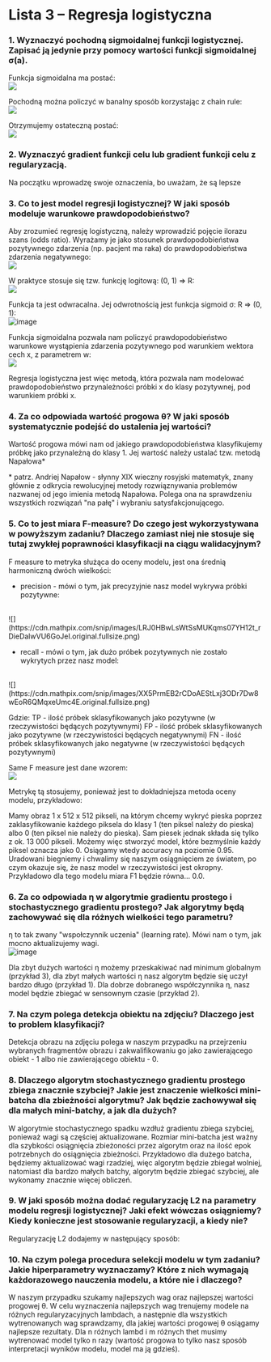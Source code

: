 
# Lista 3 – Regresja logistyczna


### 1.  Wyznaczyć pochodną sigmoidalnej funkcji logistycznej. Zapisać ją jedynie przy pomocy wartości funkcji sigmoidalnej σ(a).
Funkcja sigmoidalna ma postać:
<br>
![](https://cdn.mathpix.com/snip/images/RN7iHSNmfdNp1Krr-aVO-9F5upg0XWrigVR1VOWZ9wY.original.fullsize.png)

Pochodną można policzyć w banalny sposób korzystając z chain rule:
<br>
![](https://cdn.mathpix.com/snip/images/DzJMWMcl9Q_znXGqsUY5bmtrTBpWD-x3px1QDR5Aap4.original.fullsize.png)


Otrzymujemy ostateczną postać:
<br>
![](https://cdn.mathpix.com/snip/images/xVGGL0mQGq078qAgTkPw3tRxnhfUyAmM2vlHqnuNDkQ.original.fullsize.png)

### 2.  Wyznaczyć gradient funkcji celu lub gradient funkcji celu z regularyzacją.
Na początku wprowadzę swoje oznaczenia, bo uważam, że są lepsze


### 3.  Co to jest model regresji logistycznej? W jaki sposób modeluje warunkowe prawdopodobieństwo?
Aby zrozumieć regresję logistyczną, należy wprowadzić pojęcie ilorazu szans (odds ratio). Wyrażamy je jako stosunek prawdopodobieństwa pozytywnego zdarzenia (np. pacjent ma raka) do prawdopodobieństwa zdarzenia negatywnego:
<br>
![](https://cdn.mathpix.com/snip/images/p6Ys96ZlsjacHloA5JHCNYqBNF_g9MCR6vWraqzj094.original.fullsize.png)

W praktyce stosuje się tzw. funkcję logitową: (0, 1) => R:
<br>
![](https://cdn.mathpix.com/snip/images/DHqOMb8vtY-F4SLNHw18h5R2QDEVhQP9btEIQFUn4LE.original.fullsize.png)


Funkcja ta jest odwracalna. Jej odwrotnością jest funkcja sigmoid σ: R => (0, 1):
<br>
![image](https://cdn.mathpix.com/snip/images/RN7iHSNmfdNp1Krr-aVO-9F5upg0XWrigVR1VOWZ9wY.original.fullsize.png)


Funkcja sigmoidalna pozwala nam policzyć prawdopodobieństwo warunkowe wystąpienia zdarzenia pozytywnego pod warunkiem wektora cech x, z parametrem w:
<br>
![](https://cdn.mathpix.com/snip/images/c4ZhBqGlglb3ZHoRoPI0_feQgHYJSmKW0LG1oULKHV4.original.fullsize.png)


Regresja logistyczna jest więc metodą, która pozwala nam modelować prawdopodobieństwo przynależności próbki x do klasy pozytywnej, pod warunkiem próbki x.

### 4.  Za co odpowiada wartość progowa θ? W jaki sposób systematycznie podejść do ustalenia jej wartości?
Wartość progowa mówi nam od jakiego prawdopodobieństwa klasyfikujemy próbkę jako przynależną do klasy 1. Jej wartość należy ustalać tzw. metodą Napałowa*

\* patrz. Andriej Napałow - słynny XIX wieczny rosyjski matematyk, znany głównie z odkrycia rewolucyjnej metody rozwiąznywania problemów nazwanej od jego imienia metodą Napałowa. Polega ona na sprawdzeniu wszystkich rozwiązań "na pałę" i wybraniu satysfakcjonującego.


### 5.  Co to jest miara F-measure? Do czego jest wykorzystywana w powyższym zadaniu? Dlaczego zamiast niej nie stosuje się tutaj zwykłej poprawności klasyfikacji na ciągu walidacyjnym?
F measure to metryka służąca do oceny modelu, jest ona średnią harmoniczną dwóch wielkości: 
* precision - mówi o tym, jak precyzyjnie nasz model wykrywa próbki pozytywne: 
<br>
![](https://cdn.mathpix.com/snip/images/LRJ0HBwLsWtSsMUKqms07YH12t_rDieDalwVU6GoJeI.original.fullsize.png)
  

* recall - mówi o tym, jak dużo próbek pozytywnych nie zostało wykrytych przez nasz model:
<br>
![](https://cdn.mathpix.com/snip/images/XX5PrmEB2rCDoAEStLxj3ODr7Dw8wEoR6QMqxeUmc4E.original.fullsize.png)
  

Gdzie:
TP - ilość próbek sklasyfikowanych jako pozytywne (w rzeczywistości będących pozytywnymi)
FP - ilość próbek sklasyfikowanych jako pozytywne (w rzeczywistości będących negatywnymi)
FN - ilość próbek sklasyfikowanych jako negatywne (w rzeczywistości będących pozytywnymi)

Same F measure jest dane wzorem:
<br>
![](https://cdn.mathpix.com/snip/images/HpItxXx8ae9A4-h-YLY-ljn18XeLConKMpMjHqHUTLc.original.fullsize.png)

Metrykę tą stosujemy, ponieważ jest to dokładniejsza metoda oceny modelu, przykładowo:

Mamy obraz 1 x 512 x 512 pikseli, na którym chcemy wykryć pieska poprzez zaklasyfikowanie każdego piksela do klasy 1 (ten piksel należy do pieska) albo 0 (ten piksel nie należy do pieska). Sam piesek jednak składa się tylko z ok. 13 000 pikseli. Możemy więc stworzyć model, które bezmyślnie każdy piksel oznacza jako 0. Osiągamy wtedy accuracy na poziomie 0.95. Uradowani biegniemy i chwalimy się naszym osiągnięciem ze światem, po czym okazuje się, że nasz model w rzeczywistości jest okropny. Przykładowo dla tego modelu miara F1 będzie równa... 0.0.



### 6.  Za co odpowiada η w algorytmie gradientu prostego i stochastycznego gradientu prostego? Jak algorytmy będą zachowywać się dla różnych wielkości tego parametru?
η to tak zwany "wspołczynnik uczenia" (learning rate). Mówi nam o tym, jak mocno aktualizujemy wagi.
<br>
![image](https://mvanderbroek.com/images/fastai-lesson2/learning_rate.png)

Dla zbyt dużych wartości η możemy przeskakiwać nad minimum globalnym (przykład 3), dla zbyt małych wartości η nasz algorytm będzie się uczył bardzo długo (przykład 1). Dla dobrze dobranego współczynnika η, nasz model będzie zbiegać w sensownym czasie (przykład 2).


### 7.  Na czym polega detekcja obiektu na zdjęciu? Dlaczego jest to problem klasyfikacji?
Detekcja obrazu na zdjęciu polega w naszym przypadku na przejrzeniu wybranych fragmentów obrazu i zakwalifikowaniu go jako zawierającego obiekt - 1 albo nie zawierającego obiektu - 0.


### 8.  Dlaczego algorytm stochastycznego gradientu prostego zbiega znacznie szybciej? Jakie jest znaczenie wielkości mini-batcha dla zbieżności algorytmu?  Jak będzie zachowywał się dla małych mini-batchy, a jak dla dużych?
W algorytmie stochastycznego spadku wzdłuż gradientu zbiega szybciej, ponieważ wagi są częściej aktualizowane. Rozmiar mini-batcha jest ważny dla szybkości osiągnięcia zbieżoności przez algorytm oraz na ilość epok potrzebnych do osiągnięcia zbieżności. Przykładowo dla dużego batcha, będziemy aktualizować wagi rzadziej, więc algorytm będzie zbiegał wolniej, natomiast dla bardzo małych batchy, algorytm będzie zbiegać szybciej, ale wykonamy znacznie więcej obliczeń. 


### 9.  W jaki sposób można dodać regularyzację L2 na parametry modelu regresji logistycznej? Jaki efekt wówczas osiągniemy? Kiedy konieczne jest stosowanie regularyzacji, a kiedy nie?
Regularyzację L2 dodajemy w następujący sposób:




### 10.  Na czym polega procedura selekcji modelu w tym zadaniu? Jakie hiperparametry wyznaczamy? Które z nich wymagają każdorazowego nauczenia modelu, a które nie i dlaczego?
W naszym przypadku szukamy najlepszych wag oraz najlepszej wartości progowej θ. W celu wyznaczenia najlepszych wag trenujemy modele na różnych regularyzacyjnych lambdach, a następnie dla wszystkich wytrenowanych wag sprawdzamy, dla jakiej wartości progowej θ osiągamy najlepsze rezultaty. Dla n różnych lambd i m różnych thet musimy wytrenować model tylko n razy (wartość progowa to tylko nasz sposób interpretacji wyników modelu, model ma ją gdzieś). 

